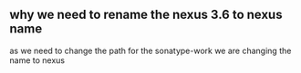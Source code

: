 ## why we need to rename the nexus 3.6 to nexus name
as we need to change the path for the sonatype-work we are changing the name to nexus
